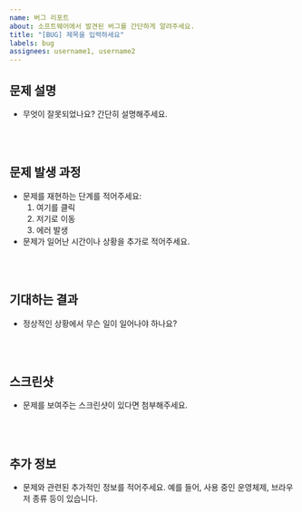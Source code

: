 ```yaml
---
name: 버그 리포트
about: 소프트웨어에서 발견된 버그를 간단하게 알려주세요.
title: "[BUG] 제목을 입력하세요"
labels: bug
assignees: username1, username2
---
```


## 문제 설명

- 무엇이 잘못되었나요? 간단히 설명해주세요.

<br>
<br>

## 문제 발생 과정

- 문제를 재현하는 단계를 적어주세요:
  1. 여기를 클릭
  2. 저기로 이동
  3. 에러 발생
- 문제가 일어난 시간이나 상황을 추가로 적어주세요.

<br>
<br>

## 기대하는 결과

- 정상적인 상황에서 무슨 일이 일어나야 하나요?

<br>
<br>

## 스크린샷

- 문제를 보여주는 스크린샷이 있다면 첨부해주세요.

<br>
<br>

## 추가 정보

- 문제와 관련된 추가적인 정보를 적어주세요. 예를 들어, 사용 중인 운영체제, 브라우저 종류 등이 있습니다.
